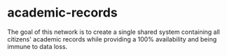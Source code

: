 # academic-records

The goal of this network is to create a single shared system containing all citizens&#39; academic records while providing a 100% availability and being immune to data loss.
